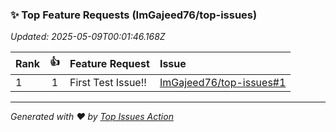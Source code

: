 ### ✨ Top Feature Requests (ImGajeed76/top-issues)

*Updated: 2025-05-09T00:01:46.168Z*

| Rank | 👍 | Feature Request | Issue |
| :--- | :-: | :-------------- | :---- |
| 1 | 1 | First Test Issue!! | [ImGajeed76/top-issues#1](https://github.com/ImGajeed76/top-issues/issues/1) |

---
_Generated with ❤️ by [Top Issues Action](https://github.com/ImGajeed76/top-issues)_